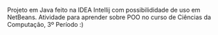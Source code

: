 Projeto em Java feito na IDEA Intellij com possibilididade de uso em NetBeans.
Atividade para aprender sobre POO no curso de Ciências da Computação, 3º Período :)
